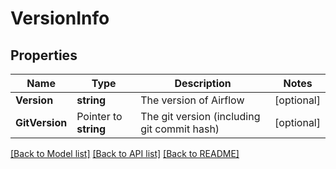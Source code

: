# VersionInfo

## Properties

Name | Type | Description | Notes
------------ | ------------- | ------------- | -------------
**Version** | **string** | The version of Airflow | [optional] 
**GitVersion** | Pointer to **string** | The git version (including git commit hash) | [optional] 

[[Back to Model list]](../README.md#documentation-for-models) [[Back to API list]](../README.md#documentation-for-api-endpoints) [[Back to README]](../README.md)


